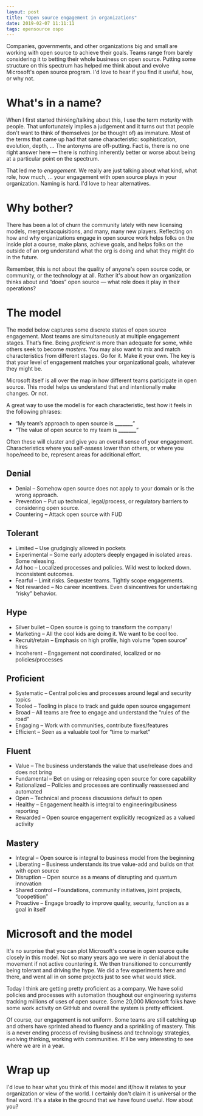 ```yaml
---
layout: post
title: "Open source engagement in organizations"
date: 2019-02-07 11:11:11
tags: opensource ospo
---
```


Companies, governments, and other organizations big and small are working with open source to achieve their goals. 
Teams range from barely considering it to betting their whole business on open source. Putting some structure on 
this spectrum has helped me think about and evolve Microsoft's open source program. I'd love to hear if you find 
it useful, how, or why not.

<!--more-->

# What's in a name?

When I first started thinking/talking about this, I use the term _maturity_ with people. That unfortunately 
implies a judgement and it turns out that people don't want to think of themselves (or be thought of) as immature. 
Most of the terms that came up had that same characteristic: sophistication, evolution, depth, ... The antonyms are 
off-putting. Fact is, there is no one right answer here &mdash; there is nothing inherently better or worse about being at a 
particular point on the spectrum.

That led me to _engagement_. We really are just talking about what kind, what role, how much, ... your engagement 
with open source plays in your organization. Naming is hard. I'd love to hear alternatives.

# Why bother?

There has been a lot of churn the community lately with new licensing models, mergers/acquisitions, and many, many 
new players. Reflecting on how and why organizations engage in open source work helps folks on the 
inside plot a course, make plans, achieve goals, and helps folks on the outside of an org understand what the org 
is doing and what they might do in the future.

Remember, this is not about the quality of anyone's open source code, or community, or the technology at all. 
Rather it's about how an organization thinks about and “does” open source &mdash; what role does it play in 
their operations?

# The model

The model below captures some discrete states of open source engagement. Most teams are simultaneously at multiple engagement stages. That’s fine. Being *proficient* is more than adequate for some, while others seek to become *masters*. You may also want to mix and match characteristics from different stages. Go for it. Make it your own. The key is that your level of engagement matches your organizational goals, whatever they might be. 

Microsoft itself is all over the map in how different teams participate in open source. This model helps us understand that and intentionally make changes. Or not.
 
A great way to use the model is for each characteristic, test how it feels in the following phrases:

- “My team’s approach to open source is **\_\_\_\_\_\_\_**”
- “The value of open source to my team is **\_\_\_\_\_\_\_**”

Often these will cluster and give you an overall sense of your engagement. Characteristics where you self-assess lower 
than others, or where you hope/need to be, represent areas for additional effort.

## Denial

- Denial – Somehow open source does not apply to your domain or is the wrong approach.
- Prevention – Put up technical, legal/process, or regulatory barriers to considering open source.
- Countering – Attack open source with FUD

## Tolerant

- Limited – Use grudgingly allowed in pockets
- Experimental – Some early adopters deeply engaged in isolated areas. Some releasing.
- Ad hoc – Localized processes and policies. Wild west to locked down. Inconsistent outcomes.
- Fearful – Limit risks. Sequester teams. Tightly scope engagements.
- Not rewarded – No career incentives. Even disincentives for undertaking “risky” behavior.

## Hype

- Silver bullet – Open source is going to transform the company!
- Marketing – All the cool kids are doing it. We want to be cool too.
- Recruit/retain – Emphasis on high profile, high volume “open source” hires
- Incoherent – Engagement not coordinated, localized or no policies/processes

## Proficient

- Systematic – Central policies and processes around legal and security topics
- Tooled – Tooling in place to track and guide open source engagement
- Broad – All teams are free to engage and understand the “rules of the road”
- Engaging – Work with communities, contribute fixes/features
- Efficient – Seen as a valuable tool for “time to market”

## Fluent

- Value – The business understands the value that use/release does and does not bring
- Fundamental – Bet on using or releasing open source for core capability
- Rationalized – Policies and processes are continually reassessed and automated
- Open – Technical and process discussions default to open
- Healthy – Engagement health is integral to engineering/business reporting
- Rewarded – Open source engagement explicitly recognized as a valued activity

## Mastery

- Integral – Open source is integral to business model from the beginning
- Liberating – Business understands its true value-add and builds on that with open source
- Disruption – Open source as a means of disrupting and quantum innovation
- Shared control – Foundations, community initiatives, joint projects, “coopetition”
- Proactive – Engage broadly to improve quality, security, function as a goal in itself

# Microsoft and the model

It's no surprise that you can plot Microsoft's course in open source quite closely in this model.
Not so many years ago we were in denial about the movement if not active countering it. We then
transitioned to concurrently being tolerant and driving the hype. We did a few experiments here
and there, and went all in on some projects just to see what would stick. 

Today I think are getting pretty proficient as a company. We have solid policies and processes with automation thoughout our engineering systems tracking millions of uses of open source. Some 20,000 Microsoft folks have some work activity on GitHub and overall the system is pretty efficient. 

Of course, our engagement is not uniform. Some teams are still catching up and others have 
sprinted ahead to fluency and a sprinkling of mastery. This is a never ending process of
revising business and technology strategies, evolving thinking, working with communities. It'll 
be very interesting to see where we are in a year.

# Wrap up

I'd love to hear what you think of this model and if/how it relates to your organization or view of the world. 
I certainly don't claim it is universal or the final word. It's a stake in the ground that we have found useful. How about you?